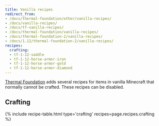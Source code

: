 ```yaml
---
title: Vanilla recipes
redirect_from:
- /docs/thermal-foundation/other/vanilla-recipes/
- /docs/vanilla-recipes/
- /docs/tf-vanilla-recipes/
- /docs/thermal-foundation/vanilla-recipes/
- /docs/thermal-foundation-2/vanilla-recipes/
- /docs/1.12/thermal-foundation-2/vanilla-recipes/
recipes:
  crafting:
  - tf-1-12-saddle
  - tf-1-12-horse-armor-iron
  - tf-1-12-horse-armor-gold
  - tf-1-12-horse-armor-diamond
---
```


[Thermal Foundation](../) adds several recipes for items
in vanilla Minecraft that normally cannot be crafted. These recipes can be
disabled.


Crafting
--------

{% include recipe-table.html type='crafting' recipes=page.recipes.crafting %}
